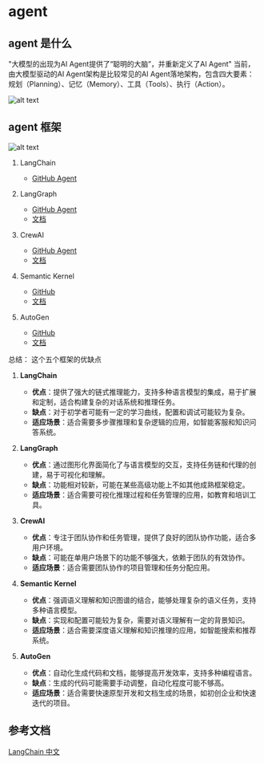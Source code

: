 # agent

## agent 是什么

"大模型的出现为AI Agent提供了“聪明的大脑”，并重新定义了AI Agent" 当前，由大模型驱动的AI Agent架构是比较常见的AI Agent落地架构，包含四大要素：规划（Planning）、记忆（Memory）、工具（Tools）、执行（Action）。

![alt text](./images/agent.png)

## agent 框架

![alt text](./images/agent_framework.png)

1. LangChain
   - [GitHub Agent](https://github.com/langchain-ai/langchain/tree/master/libs/langchain/langchain/agents)

2. LangGraph
   - [GitHub Agent](https://github.com/langchain-ai/langgraph)
   - [文档](https://langchain-ai.github.io/langgraph/)

3. CrewAI
   - [GitHub Agent](https://github.com/crewAIInc/crewAI)
   - [文档](https://docs.crewai.com/)

4. Semantic Kernel
   - [GitHub](https://github.com/microsoft/semantic-kernel)
   - [文档](https://learn.microsoft.com/en-us/semantic-kernel/)

5. AutoGen
   - [GitHub](https://github.com/microsoft/autogen)
   - [文档](https://microsoft.github.io/autogen/docs/Getting-Started/)


总结： 这个五个框架的优缺点

1. **LangChain**
   - **优点**：提供了强大的链式推理能力，支持多种语言模型的集成，易于扩展和定制，适合构建复杂的对话系统和推理任务。
   - **缺点**：对于初学者可能有一定的学习曲线，配置和调试可能较为复杂。
   - **适应场景**：适合需要多步骤推理和复杂逻辑的应用，如智能客服和知识问答系统。

2. **LangGraph**
   - **优点**：通过图形化界面简化了与语言模型的交互，支持任务链和代理的创建，易于可视化和理解。
   - **缺点**：功能相对较新，可能在某些高级功能上不如其他成熟框架稳定。
   - **适应场景**：适合需要可视化推理过程和任务管理的应用，如教育和培训工具。

3. **CrewAI**
   - **优点**：专注于团队协作和任务管理，提供了良好的团队协作功能，适合多用户环境。
   - **缺点**：可能在单用户场景下的功能不够强大，依赖于团队的有效协作。
   - **适应场景**：适合需要团队协作的项目管理和任务分配应用。

4. **Semantic Kernel**
   - **优点**：强调语义理解和知识图谱的结合，能够处理复杂的语义任务，支持多种语言模型。
   - **缺点**：实现和配置可能较为复杂，需要对语义理解有一定的背景知识。
   - **适应场景**：适合需要深度语义理解和知识推理的应用，如智能搜索和推荐系统。

5. **AutoGen**
   - **优点**：自动化生成代码和文档，能够提高开发效率，支持多种编程语言。
   - **缺点**：生成的代码可能需要手动调整，自动化程度可能不够高。
   - **适应场景**：适合需要快速原型开发和文档生成的场景，如初创企业和快速迭代的项目。

## 参考文档

[LangChain 中文](http://python.langchain.com.cn/)
